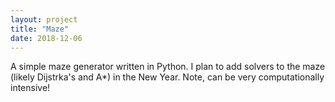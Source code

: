 ```yaml
---
layout: project
title: "Maze"
date: 2018-12-06
---
```


A simple maze generator written in Python. I plan to add solvers to the maze (likely Dijstrka's and A*) in the New Year. Note, can be very computationally intensive!
